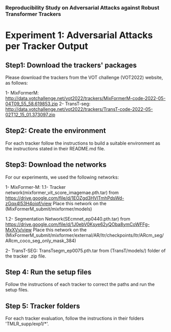 ### Reproducibility Study on Adversarial Attacks against Robust Transformer Trackers
# Experiment 1: Adversarial Attacks per Tracker Output


## Step1: Download the trackers' packages
Please download the trackers from the VOT challenge (VOT2022) website, as follows:

1- MixFormerM: http://data.votchallenge.net/vot2022/trackers/MixFormerM-code-2022-05-04T09_55_58.619853.zip
2- TransT-seg: http://data.votchallenge.net/vot2022/trackers/TransT-code-2022-05-02T12_15_01.373097.zip

## Step2: Create the environment
For each tracker follow the instructions to build a suitable environment as the instructions stated in their README.md file. 

## Step3: Download the networks 
For our experiments, we used the following networks:

1- MixFormer-M: 
1.1- Tracker network(mixformer_vit_score_imagemae.pth.tar) from https://drive.google.com/file/d/1EOZgd3HVlTmhPdsWd-zGqx4I53H4oiqf/view 
Place this network on the (MixFormerM_submit/mixformer/models)

1.2- Segmentation Network(SEcmnet_ep0440.pth.tar) from https://drive.google.com/file/d/1J0ebV0Ksye62yQOba8ymCoWFFg-MxXVy/view
Place this network on the (MixFormerM_submit/mixformer/external/AR/ltr/checkpoints/ltr/ARcm_seg/ARcm_coco_seg_only_mask_384)

2- TransT-SEG:
    TransTsegm_ep0075.pth.tar from (TransT/models/) folder of the tracker .zip file. 

## Step 4: Run the setup files 
Follow the instructions of each tracker to correct the paths and run the setup files. 

## Step 5: Tracker folders

For each tracker evaluation, follow the instructions in their folders 'TMLR_supp/exp1/*'.
